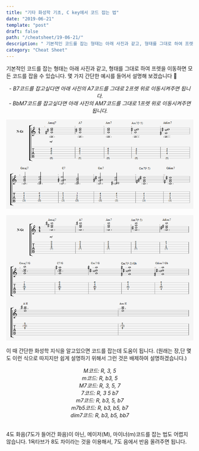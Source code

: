 ```yaml
---
title: "기타 화성학 기초, C key에서 코드 잡는 법"
date: "2019-06-21"
template: "post"
draft: false
path: "/cheatsheet/19-06-21/"
description: " 기본적인 코드를 잡는 형태는 아래 사진과 같고, 형태를 그대로 하여 프렛을 이동하면 모든 코드를 잡을 수 있습니다. 몇 가지 간단한 예시를 들어서 설명해 보겠습니다. B7코드를 잡고싶다면 아래 사진의 A7코드를 그대로 2프렛 위로 이동시켜주면 됩니다. BbM7코드를 잡고싶다면 아래 사진의 AM7코드를 그대로 1프렛 위로 이동시켜주면 됩니다."
category: "Cheat Sheet"
---
```


 기본적인 코드를 잡는 형태는 아래 사진과 같고, 형태를 그대로 하여 프렛을 이동하면 모든 코드를 잡을 수 있습니다. 몇 가지 간단한 예시를 들어서 설명해 보겠습니다 🎸

<center><i>- B7코드를 잡고싶다면 아래 사진의 A7코드를 그대로 2프렛 위로 이동시켜주면 됩니다.</i></br>
<i>- BbM7코드를 잡고싶다면 아래 사진의 AM7코드를 그대로 1프렛 위로 이동시켜주면 됩니다.</i>
</center>

![img](../img/19-06-21-1.png)

![img](../img/19-06-21-2.png)

이 때 간단한 화성학 지식을 알고있으면 코드를 잡는데 도움이 됩니다. (원래는 장,단 몇도 이런 식으로 따지지만 쉽게 설명하기 위해서 그런 것은 배제하여 설명하겠습니다.)

<center><i>M코드: R, 3, 5</i></br>
<i>m코드: R, b3, 5</i></br>
<i>M7코드: R, 3, 5, 7</i></br>
<i>7코드: R, 3 5 b7</i></br>
<i>m7코드: R, b3, 5, b7</i></br>
<i>m7b5코드: R, b3, b5, b7</i></br>
<i>dim7코드: R, b3, b5, bb7</i></br></center>

</br>4도 화음(7도가 들어간 화음)이 아닌, 메이저(M), 마이너(m)코드를 잡는 법도 어렵지 않습니다. 1옥타브가 8도 차이라는 것을 이용해서, 7도 음에서 반음 올려주면 됩니다.